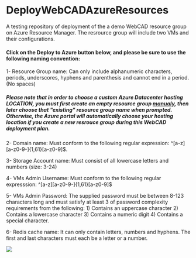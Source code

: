 # DeployWebCADAzureResources
A testing repository of deployment of the a demo WebCAD resource group on Azure Resource Manager. The resrource group will include two VMs and their configurations.

#### Click on the Deploy to Azure button below, and please be sure to use the following naming convention:

1- Resource Group name: Can only include alphanumeric characters, periods, underscores, hyphens and parenthesis and cannot end in a period. (No spaces)
##### Please note that in order to choose a custom Azure Datacenter hosting LOCATION, you must first create an empty resource group <a href="https://azure.microsoft.com/en-us/documentation/articles/resource-group-portal/">manualy</a>, then later choose that "existing" resource group name when prompted. Otherwise, the Azure portal will automatically choose your hosting location if you create a new resrouce group during this WebCAD deployment plan.

2- Domain name: Must conform to the following regular expression: ^[a-z][a-z0-9-]{1,61}[a-z0-9]$.

3- Storage Account name: Must consist of all lowercase letters and numbers (size: 3-24)

4- VMs Admin Username: Must conform to the following regular expresssion:  ^[a-z][a-z0-9-]{1,61}[a-z0-9]$

5- VMs Admin Password: The supplied password must be between 8-123 characters long and must satisfy at least 3 of password complexity requirements from the following: 1) Contains an uppercase character 2) Contains a lowercase character 3) Contains a numeric digit 4) Contains a special character.

6- Redis cache name: It can only contain letters, numbers and hyphens. The first and last characters must each be a letter or a number. 

<a href="https://deploy.azure.com/?repository=https://github.com/sssalib42/DeployWebCADAzureResources#/form/setup" target="_blank">
    <img src="http://azuredeploy.net/deploybutton.png"/>
</a>

